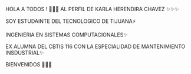 HOLA A TODOS ! 👋🌱😄 AL PERFIL DE KARLA HERENDIRA CHAVEZ ✨✨✨

SOY ESTUDAINTE DEL TECNOLOGICO DE TIJUANA⚡ 

INGENIERIA EN SISTEMAS COMPUTACIONALES✨ 

EX ALUMNA DEL CBTIS 116 CON LA ESPECIALIDAD DE MANTENIMIENTO INSDUSTRIAL✨


BIENVENIDOS 💬💬💬


<!--
**karlachavezc/karlachavezc** is a ✨ _special_ ✨ repository because its `README.md` (this file) appears on your GitHub profile.

Here are some ideas to get you started:

- 🔭 I’m currently working on ...
- 🌱 I’m currently learning ...
- 👯 I’m looking to collaborate on ...
- 🤔 I’m looking for help with ...
- 💬 Ask me about ...
- 📫 How to reach me: ...
- 😄 Pronouns: ...
- ⚡ Fun fact: ...
-->
